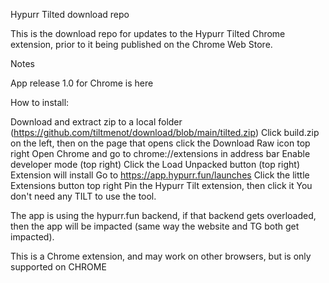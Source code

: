 Hypurr Tilted download repo

This is the download repo for updates to the Hypurr Tilted Chrome extension, prior to it being published on the Chrome Web Store.

Notes

App release 1.0 for Chrome is here

How to install:

Download and extract zip to a local folder (https://github.com/tiltmenot/download/blob/main/tilted.zip)
Click build.zip on the left, then on the page that opens click the Download Raw icon top right
Open Chrome and go to chrome://extensions in address bar
Enable developer mode (top right)
Click the Load Unpacked button (top right)
Extension will install
Go to https://app.hypurr.fun/launches
Click the little Extensions button top right
Pin the Hypurr Tilt extension, then click it
You don't need any TILT to use the tool.

The app is using the hypurr.fun backend, if that backend gets overloaded, then the app will be impacted (same way the website and TG both get impacted).

This is a Chrome extension, and may work on other browsers, but is only supported on CHROME
